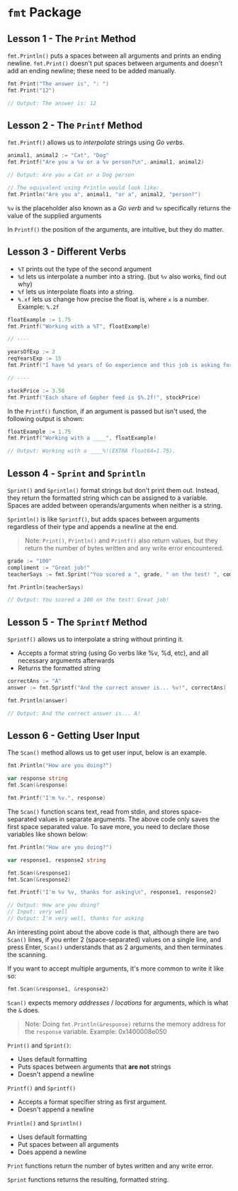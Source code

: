 # `fmt` Package

## Lesson 1 - The `Print` Method

`fmt.Println()` puts a spaces between all arguments and prints an ending newline.
`fmt.Print()` doesn't put spaces between arguments and doesn't add an ending newline; these need to be added manually.

```go
fmt.Print("The answer is", ": ")
fmt.Print("12")

// Output: The answer is: 12
```

## Lesson 2 - The `Printf` Method

`fmt.Printf()` allows us to _interpolate_ strings using _Go verbs_.

```go
animal1, animal2 := "Cat", "Dog"
fmt.Printf("Are you a %v or a %v person?\n", animal1, animal2)

// Output: Are you a Cat or a Dog person

// The equivalent using Println would look like:
fmt.Println("Are you a", animal1, "or a", animal2, "person?")
```

`%v` is the placeholder also known as a _Go verb_ and `%v` specifically returns the value of the supplied arguments

In `Printf()` the position of the arguments, are intuitive, but they do matter.

## Lesson 3 - Different Verbs

- `%T` prints out the type of the second argument
- `%d` lets us interpolate a number into a string. (but `%v` also works, find out why)
- `%f` lets us interpolate floats into a string.
- `%.xf` lets us change how precise the float is, where `x` is a number. Example: `%.2f`

```go
floatExample := 1.75
fmt.Printf("Working with a %T", floatExample)

// ----

yearsOfExp := 3
reqYearsExp := 15
fmt.Printf("I have %d years of Go experience and this job is asking for %d years", yearsOfExp, reqYearsExp)

// ----

stockPrice := 3.50
fmt.Printf("Each share of Gopher feed is $%.2f!", stockPrice)
```

In the `Printf()` function, if an argument is passed but isn't used, the following output is shown:

```go
floatExample := 1.75
fmt.Printf("Working with a ____", floatExample)

// Output: Working with a ____%!(EXTRA float64=1.75).
```

## Lesson 4 - `Sprint` and `Sprintln`

`Sprint()` and `Sprintln()` format strings but don't print them out. Instead, they return the formatted string which can be assigned to a variable. Spaces are added between operands/arguments when neither is a string.

`Sprintln()` is like `Sprintf()`, but adds spaces between arguments regardless of their type and appends a newline at the end.

> Note: `Print()`, `Println()` and `Printf()` also return values, but they return the number of bytes written and any write error encountered.

```go
grade := "100"
compliment := "Great job!"
teacherSays := fmt.Sprint("You scored a ", grade, " on the test! ", compliment)

fmt.Println(teacherSays)

// Output: You scored a 100 on the test! Great job!
```

## Lesson 5 - The `Sprintf` Method

`Sprintf()` allows us to interpolate a string without printing it.

- Accepts a format string (using Go verbs like %v, %d, etc), and all necessary arguments afterwards
- Returns the formatted string

```go
correctAns := "A"
answer := fmt.Sprintf("And the correct answer is... %v!", correctAns)

fmt.Println(answer)

// Output: And the correct answer is... A!
```

## Lesson 6 - Getting User Input

The `Scan()` method allows us to get user input, below is an example.

```go
fmt.Println("How are you doing?")

var response string
fmt.Scan(&response)

fmt.Printf("I'm %v.", response)
```

The `Scan()` function scans text, read from stdin, and stores space-separated values in separate arguments. The above code only saves the first space separated value. To save more, you need to declare those variables like shown below:

```go
fmt.Println("How are you doing?")

var response1, response2 string

fmt.Scan(&response1)
fmt.Scan(&response2)

fmt.Printf("I'm %v %v, thanks for asking\n", response1, response2)

// Output: How are you doing?
// Input: very well
// Output: I'm very well, thanks for asking
```

An interesting point about the above code is that, although there are two `Scan()` lines, if you enter 2 (space-separated) values on a single line, and press Enter, `Scan()` understands that as 2 arguments, and then terminates the scanning.

If you want to accept multiple arguments, it's more common to write it like so:

```go
fmt.Scan(&response1, &response2)
```

`Scan()` expects memory _addresses_ / _locations_ for arguments, which is what the `&` does.

> Note: Doing `fmt.Println(&response)` returns the memory address for the `response` variable. Example: 0x1400008e050

`Print()` and `Sprint()`:
- Uses default formatting
- Puts spaces between arguments that **are not** strings
- Doesn't append a newline

`Printf()` and `Sprintf()`
- Accepts a format specifier string as first argument.
- Doesn't append a newline

`Println()` and `Sprintln()`
- Uses default formatting
- Put spaces between all arguments
- Does append a newline

`Print` functions return the number of bytes written and any write error.

`Sprint` functions returns the resulting, formatted string.
